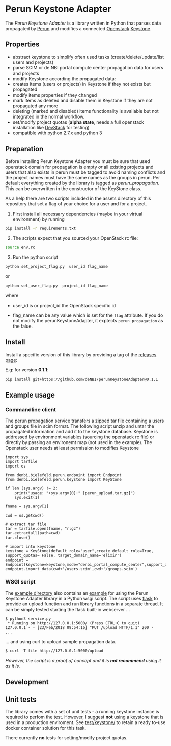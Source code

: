 # Perun Keystone Adapter

The *Perun Keystone Adapter* is a library written in Python that parses data propagated by [Perun](https://perun.elixir-czech.cz) and modifies a connected [Openstack](https://www.openstack.org) [Keystone](https://docs.openstack.org/keystone/latest/).

## Properties
 -  abstract keystone to simplify often used tasks (create/delete/update/list users and projects) 
 -  parse SCIM or de.NBI portal compute center propagation data for users and projects
 -  modify Keystone according the propagated data: 
 -  creates items (users or projects) in Keystone if they not exists but propagated
 -  modify items properties if they changed
 -  mark items as deleted and disable them in Keystone if they are not propagated any more
 -  deleting (marked and disabled) items functionality is available but not integrated in the normal workflow.
 -  set/modify project quotas (**alpha state**, needs a full openstack  installation like [DevStack](https://docs.openstack.org/devstack/latest/) for testing)
 -  compatible with python 2.7.x and python 3

## Preparation

Before installing Perun Keystone Adapter you must be sure that used openstack domain for propagation is empty *or*  all existing projects and users that also exists in perun must be tagged to avoid naming conflicts and the project names must
have the same names as the groups in perun.
Per default everything created by the library is tagged as *perun_propagation*. This can be overwritten in the constructor of the KeyStone class.

As a help there are two scripts included in the assets directory of this repository that set a flag of your choice for a user and for a project.

1. First install all necessary dependencies (maybe in your virtual environment) by running

~~~BASH
pip install -r requirements.txt
~~~

2. The scripts expect that you sourced your OpenStack rc file:
~~~BASH
source env.rc
~~~

3. Run the python script

~~~BASH
python set_project_flag.py  user_id flag_name
~~~

or

~~~BASH
python set_user_flag.py  project_id flag_name
~~~

where

  * user_id is or project_id the OpenStack specific id

  * flag_name can be any value which is set for the `flag` attribute. If you do not modify the perunKeystoneAdapter, it exptects `perun_propagation` as the falue.

## Install

Install a specific version of this library by providing a tag of the [releases page](https://github.com/deNBI/perunKeystoneAdapter/releases):

E.g: for version **0.1.1**:

~~~BASH
pip install git+https://github.com/deNBI/perunKeystoneAdapter@0.1.1
~~~

## Example usage

### Commandline client

The perun propagation service transfers a zipped tar file containing a users and groups file in scim format.
The following script unzip and untar the propagated information and  add it to the keystone database. Keystone is addressed by environment variables (sourcing the openstack rc file) or  directly by passing an environemt map (not used in the example). The Openstack user needs at least permission to modifies Keystone

```
import sys
import tarfile
import os

from denbi.bielefeld.perun.endpoint import Endpoint
from denbi.bielefeld.perun.keystone import KeyStone

if len (sys.argv) != 2:
    print("usage: "+sys.argv[0]+" [perun_upload.tar.gz]")
    sys.exit(1)

fname = sys.argv[1]

cwd = os.getcwd()

# extract tar file
tar = tarfile.open(fname, "r:gz")
tar.extractall(path=cwd)
tar.close()

# import into keystone
keystone = KeyStone(default_role="user",create_default_role=True, support_quotas= False, target_domain_name='elixir')
endpoint = Endpoint(keystone=keystone,mode="denbi_portal_compute_center",support_quotas=False)
endpoint.import_data(cwd+'/users.scim',cwd+'/groups.scim')
```

### WSGI script

The [example directory](python/example) also contains an [example](python/example/perun_propagation_service.py) for using the Perun Keystone Adapter library in a Python wsgi script. The script uses [flask](http://flask.pocoo.org/) to provide an upload function and run library functions in a separate thread. It can be simply tested starting the flask built-in webserver ...

```
$ python3 service.py
 * Running on http://127.0.0.1:5000/ (Press CTRL+C to quit)
127.0.0.1 - - [23/Feb/2018 09:54:16] "PUT /upload HTTP/1.1" 200 -
...
```
... and using curl to upload sample propagation data.

```
$ curl -T file http://127.0.0.1:5000/upload
```

_However, the script is a proof of concept and it is **not recommend** using it as it is._

## Development

## Unit tests

The library comes with a set of unit tests - a running keystone instance is required to perfom the test. However, I suggest __not__ using a keystone that is used in a production enviroment. See [test/keystone/](/test/keystone) to retain a ready to-use docker container solution for this task.

There currently **no** tests for setting/modify project quotas.
